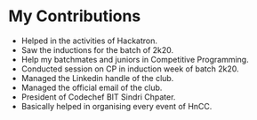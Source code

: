 # My Contributions

* Helped in the activities of Hackatron.
* Saw the inductions for the batch of 2k20.
* Help my batchmates and juniors in Competitive Programming.
* Conducted session on CP in induction week of batch 2k20.
* Managed the Linkedin handle of the club.
* Managed the official email of the club.
* President of Codechef BIT Sindri Chpater.
* Basically helped in organising every event of HnCC.
